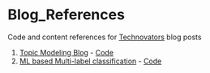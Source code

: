 # Blog_References
Code and content references for [Technovators](https://medium.com/@MageshDominator) blog posts

1. [Topic Modeling Blog](https://medium.com/@MageshDominator/topic-modeling-art-of-storytelling-in-nlp-4dc83e96a987) - [Code](https://github.com/MageshDominator/Blog_References/blob/master/topicModeling/topic-modeling_exploration%20_20_news_group.ipynb)
2. [ML based Multi-label classification](https://medium.com/@MageshDominator/machine-learning-based-multi-label-text-classification-9a0e17f88bb4) - [Code](https://github.com/MageshDominator/Blog_References/tree/master/ML%20based%20Multi-label%20Text%20Classification)
